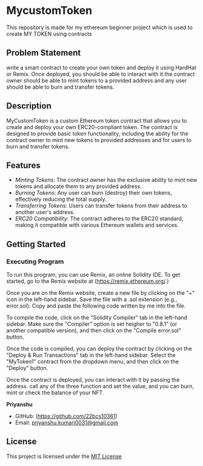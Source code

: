 # MycustomToken
This repository is made for my ethereum beginner project which is used to create MY TOKEN using contracts

## Problem Statement
write a smart contract to create your own token and deploy it using HardHat or Remix. Once deployed, you should be able to interact with it.the contract owner should be able to mint tokens to a provided address and any user should be able to burn and transfer tokens.

## Description
MyCustomToken is a custom Ethereum token contract that allows you to create and deploy your own ERC20-compliant token. The contract is designed to provide basic token functionality, including the ability for the contract owner to mint new tokens to provided addresses and for users to burn and transfer tokens.

## Features

- *Minting Tokens*: The contract owner has the exclusive ability to mint new tokens and allocate them to any provided address.
- *Burning Tokens*: Any user can burn (destroy) their own tokens, effectively reducing the total supply.
- *Transferring Tokens*: Users can transfer tokens from their address to another user's address.
- *ERC20 Compatibility*: The contract adheres to the ERC20 standard, making it compatible with various Ethereum wallets and services.


## Getting Started

### Executing Program

To run this program, you can use Remix, an online Solidity IDE. To get started, go to the Remix website at (https://remix.ethereum.org/.)

Once you are on the Remix website, create a new file by clicking on the "+" icon in the left-hand sidebar. Save the file with a .sol extension (e.g., error.sol). Copy and paste the following code written by me into the file.

To compile the code, click on the "Solidity Compiler" tab in the left-hand sidebar. Make sure the "Compiler" option is set heigher to "0.8.1" (or another compatible version), and then click on the "Compile error.sol" button.

Once the code is compiled, you can deploy the contract by clicking on the "Deploy & Run Transactions" tab in the left-hand sidebar. Select the "MyToken1" contract from the dropdown menu, and then click on the "Deploy" button.

Once the contract is deployed, you can interact with it by passing the address. call any of the three function and set the value, and you can burn, mint or check the balance of your NFT.

**Priyanshu**

- GitHub: (https://github.com/22bcs10361)
- Email: priyanshu.kumari0031@gmail.com


## License
This project is licensed under the [MIT License](https://github.com/22bcs10361/MycustomToken/blob/0459bdc0bea9cc6ff6ddd61c540836bb0d0337dd/LICENSE)
